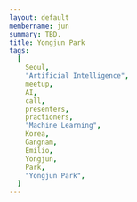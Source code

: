 ```yaml
---
layout: default
membername: jun
summary: TBD.
title: Yongjun Park
tags:
  [
    Seoul,
    "Artificial Intelligence",
    meetup,
    AI,
    call,
    presenters,
    practioners,
    "Machine Learning",
    Korea,
    Gangnam,
    Emilio,
    Yongjun,
    Park,
    "Yongjun Park",
  ]
---
```


